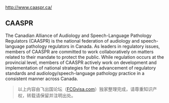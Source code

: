 
http://www.caaspr.ca/

## CAASPR ##

The Canadian Alliance of Audiology and Speech-Language Pathology Regulators (CAASPR) is the national federation of audiology and speech-language pathology regulators in Canada. As leaders in regulatory issues, members of CAASPR are committed to work collaboratively on matters related to their mandate to protect the public. While regulation occurs at the provincial level, members of CAASPR actively work on development and implementation of national strategies for the advancement of regulatory standards and audiology/speech-language pathology practice in a consistent manner across Canada. 



>以上内容由飞出国论坛（[FCGvisa.com](http://bbs.fcgvisa.com)）独家整理完成，请尊重知识产权，转载请保留并注明出处。